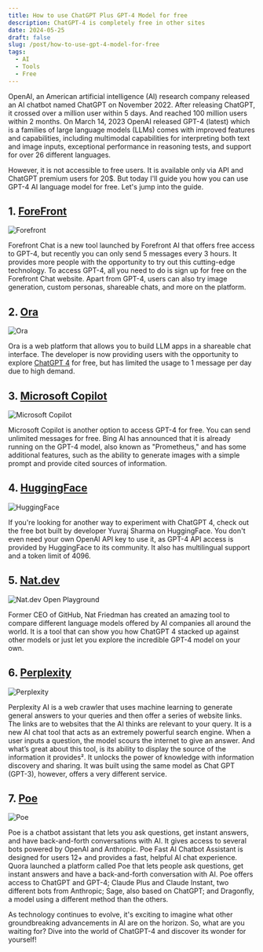 ```yaml
---
title: How to use ChatGPT Plus GPT-4 Model for free
description: ChatGPT-4 is completely free in other sites
date: 2024-05-25
draft: false
slug: /post/how-to-use-gpt-4-model-for-free
tags:
  - AI
  - Tools
  - Free
---
```


OpenAI, an American artificial intelligence (AI) research company released an AI chatbot named ChatGPT on November 2022. After releasing ChatGPT, it crossed over a million user within 5 days. And reached 100 million users within 2 months. On March 14, 2023 OpenAI released GPT-4 (latest) which is a families of large language models (LLMs) comes with improved features and capabilities, including multimodal capabilities for interpreting both text and image inputs, exceptional performance in reasoning tests, and support for over 26 different languages.

However, it is not accessible to free users. It is available only via API and ChatGPT premium users for 20$. But today I'll guide you how you can use GPT-4 AI language model for free. Let's jump into the guide.

## 1. [ForeFront](https://www.forefront.ai/)

![Forefront](./forefront.png)

Forefront Chat is a new tool launched by Forefront AI that offers free access to GPT-4, but recently you can only send 5 messages every 3 hours. It provides more people with the opportunity to try out this cutting-edge technology. To access GPT-4, all you need to do is sign up for free on the Forefront Chat website. Apart from GPT-4, users can also try image generation, custom personas, shareable chats, and more on the platform.

## 2. [Ora](https://ora.ai/)

![Ora](./ora.png)

Ora is a web platform that allows you to build LLM apps in a shareable chat interface. The developer is now providing users with the opportunity to explore [ChatGPT 4](https://ora.ai/openai/gpt4) for free, but has limited the usage to 1 message per day due to high demand.

## 3. [Microsoft Copilot](https://copilot.microsoft.com/)

![Microsoft Copilot](./bing-chat.png)

Microsoft Copilot is another option to access GPT-4 for free. You can send unlimited messages for free. Bing AI has announced that it is already running on the GPT-4 model, also known as "Prometheus," and has some additional features, such as the ability to generate images with a simple prompt and provide cited sources of information.

## 4. [HuggingFace](https://huggingface.co/spaces/ysharma/ChatGPT4)

![HuggingFace](./huggingface.png)

If you're looking for another way to experiment with ChatGPT 4, check out the free bot built by developer Yuvraj Sharma on HuggingFace. You don't even need your own OpenAI API key to use it, as GPT-4 API access is provided by HuggingFace to its community. It also has multilingual support and a token limit of 4096.

## 5. [Nat.dev](https://nat.dev/)

![Nat.dev Open Playground](./open-playground.png)

Former CEO of GitHub, Nat Friedman has created an amazing tool to compare different language models offered by AI companies all around the world. It is a tool that can show you how ChatGPT 4 stacked up against other models or just let you explore the incredible GPT-4 model on your own.

## 6. [Perplexity](https://www.perplexity.ai/)

![Perplexity](./perplexity.png)

Perplexity AI is a web crawler that uses machine learning to generate general answers to your queries and then offer a series of website links. The links are to websites that the AI thinks are relevant to your query. It is a new AI chat tool that acts as an extremely powerful search engine. When a user inputs a question, the model scours the internet to give an answer. And what’s great about this tool, is its ability to display the source of the information it provides². It unlocks the power of knowledge with information discovery and sharing. It was built using the same model as Chat GPT (GPT-3), however, offers a very different service.

## 7. [Poe](https://poe.com/)

![Poe](./poe.png)

Poe is a chatbot assistant that lets you ask questions, get instant answers, and have back-and-forth conversations with AI. It gives access to several bots powered by OpenAI and Anthropic. Poe Fast AI Chatbot Assistant is designed for users 12+ and provides a fast, helpful AI chat experience. Quora launched a platform called Poe that lets people ask questions, get instant answers and have a back-and-forth conversation with AI. Poe offers access to ChatGPT and GPT-4; Claude Plus and Claude Instant, two different bots from Anthropic; Sage, also based on ChatGPT; and Dragonfly, a model using a different method than the others.

As technology continues to evolve, it's exciting to imagine what other groundbreaking advancements in AI are on the horizon. So, what are you waiting for? Dive into the world of ChatGPT-4 and discover its wonder for yourself!
